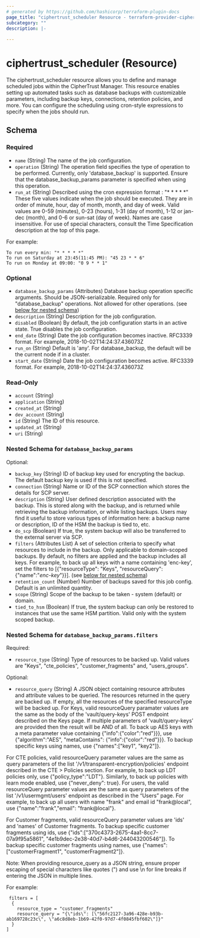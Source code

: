 ```yaml
---
# generated by https://github.com/hashicorp/terraform-plugin-docs
page_title: "ciphertrust_scheduler Resource - terraform-provider-ciphertrust"
subcategory: ""
description: |-
  
---
```


# ciphertrust_scheduler (Resource)

The ciphertrust_scheduler resource allows you to define and manage scheduled jobs within the CipherTrust Manager. This resource enables setting up automated tasks such as database backups with customizable parameters, including backup keys, connections, retention policies, and more. You can configure the scheduling using cron-style expressions to specify when the jobs should run.



<!-- schema generated by tfplugindocs -->
## Schema

### Required

- `name` (String) The name of the job configuration.
- `operation` (String) The operation field specifies the type of operation to be performed. Currently, only 'database_backup' is supported. Ensure that the database_backup_params parameter is specified when using this operation.
- `run_at` (String) Described using the cron expression format : "* * * * *" These five values indicate when the job should be executed. They are in order of minute, hour, day of month, month, and day of week. Valid values are 0-59 (minutes), 0-23 (hours), 1-31 (day of month), 1-12 or jan-dec (month), and 0-6 or sun-sat (day of week). Names are case insensitive. For use of special characters, consult the Time Specification description at the top of this page.

For example:

    To run every min: "* * * * *"
    To run on Saturday at 23:45(11:45 PM): "45 23 * * 6"
    To run on Monday at 09:00: "0 9 * * 1"

### Optional

- `database_backup_params` (Attributes) Database backup operation specific arguments. Should be JSON-serializable. Required only for "database_backup" operations. Not allowed for other operations. (see [below for nested schema](#nestedatt--database_backup_params))
- `description` (String) Description for the job configuration.
- `disabled` (Boolean) By default, the job configuration starts in an active state. True disables the job configuration.
- `end_date` (String) Date the job configuration becomes inactive. RFC3339 format. For example, 2018-10-02T14:24:37.436073Z
- `run_on` (String) Default is 'any'. For database_backup, the default will be the current node if in a cluster.
- `start_date` (String) Date the job configuration becomes active. RFC3339 format. For example, 2018-10-02T14:24:37.436073Z

### Read-Only

- `account` (String)
- `application` (String)
- `created_at` (String)
- `dev_account` (String)
- `id` (String) The ID of this resource.
- `updated_at` (String)
- `uri` (String)

<a id="nestedatt--database_backup_params"></a>
### Nested Schema for `database_backup_params`

Optional:

- `backup_key` (String) ID of backup key used for encrypting the backup. The default backup key is used if this is not specified.
- `connection` (String) Name or ID of the SCP connection which stores the details for SCP server.
- `description` (String) User defined description associated with the backup. This is stored along with the backup, and is returned while retrieving the backup information, or while listing backups. Users may find it useful to store various types of information here: a backup name or description, ID of the HSM the backup is tied to, etc.
- `do_scp` (Boolean) If true, the system backup will also be transferred to the external server via SCP.
- `filters` (Attributes List) A set of selection criteria to specify what resources to include in the backup. Only applicable to domain-scoped backups. By default, no filters are applied and the backup includes all keys. For example, to back up all keys with a name containing 'enc-key', set the filters to [{"resourceType": "Keys", "resourceQuery":{"name":"*enc-key*"}}]. (see [below for nested schema](#nestedatt--database_backup_params--filters))
- `retention_count` (Number) Number of backups saved for this job config. Default is an unlimited quantity.
- `scope` (String) Scope of the backup to be taken - system (default) or domain.
- `tied_to_hsm` (Boolean) If true, the system backup can only be restored to instances that use the same HSM partition. Valid only with the system scoped backup.

<a id="nestedatt--database_backup_params--filters"></a>
### Nested Schema for `database_backup_params.filters`

Required:

- `resource_type` (String) Type of resources to be backed up. Valid values are "Keys", "cte_policies", "customer_fragments" and, "users_groups".

Optional:

- `resource_query` (String) A JSON object containing resource attributes and attribute values to be queried. The resources returned in the query are backed up. If empty, all the resources of the specified resourceType will be backed up. For Keys, valid resourceQuery paramater values are the same as the body of the 'vault/query-keys' POST endpoint described on the Keys page. If multiple parameters of 'vault/query-keys' are provided then the result will be AND of all. To back up AES keys with a meta parameter value containing {"info":{"color":"red"}}}, use {"algorithm":"AES", "metaContains": {"info":{"color":"red"}}}. To backup specific keys using names, use {"names":["key1", "key2"]}.

For CTE policies, valid resourceQuery parameter values are the same as query parameters of the list '/v1/transparent-encryption/policies' endpoint described in the CTE > Policies section. For example, to back up LDT policies only, use {"policy_type":"LDT"}. Similarly, to back up policies with learn mode enabled, use {"never_deny": true}. For users, the valid resourceQuery parameter values are the same as query parameters of the list '/v1/usermgmt/users' endpoint as described in the “Users” page. For example, to back up all users with name "frank" and email id "frank@local", use {"name":"frank","email": "frank@local"}.

For Customer fragments, valid resourceQuery parameter values are 'ids' and 'names' of Customer fragments. To backup specific customer fragments using ids, use {"ids":["370c4373-2675-4aa1-8cc7-07a9f95a5861", "4e1b9dec-2e38-40d7-b4d6-244043200546"]}. To backup specific customer fragments using names, use {"names":["customerFragment1", "customerFragment2"]}.

Note: When providing resource_query as a JSON string, ensure proper escaping of special characters like quotes (") and use \n for line breaks if entering the JSON in multiple lines. 

For example:

     filters = [
      {
        resource_type = "customer_fragments"
        resource_query = "{\"ids\": [\"56fc2127-3a96-428e-b93b-ab169728c23c\", \"a6c8d8eb-1b69-42f0-97d7-4f0845fbf602\"]}"
      }
    ]
